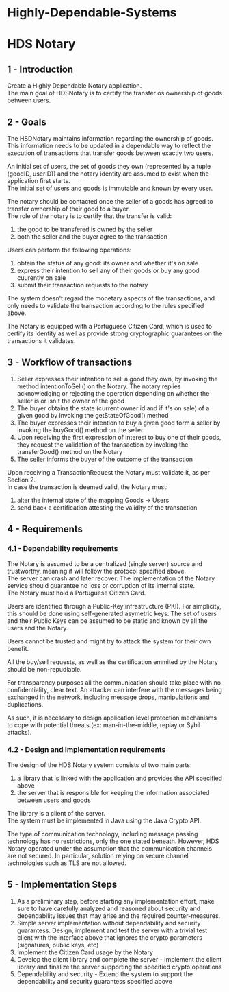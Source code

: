 # Highly-Dependable-Systems

# HDS Notary



## 1 - Introduction

Create a Highly Dependable Notary application.  
The main goal of HDSNotary is to certify the transfer os ownership of goods between users.  



## 2 - Goals

The HSDNotary maintains information regarding the ownership of goods.  
This information needs to be updated in a dependable way to reflect the execution of transactions that transfer goods between exactly two users.

An initial set of users, the set of goods they own (represented by a tuple (goodID, userID)) and the notary identity are assumed to exist when the application first starts.  
The initial set of users and goods is immutable and known by every user.  

The notary should be contacted once the seller of a goods has agreed to transfer ownership of their good to a buyer.  
The role of the notary is to certify that the transfer is valid:

1. the good to be transfered is owned by the seller
2. both the seller and the buyer agree to the transaction


Users can perform the following operations:

1. obtain the status of any good: its owner and whether it's on sale
2. express their intention to sell any of their goods or buy any good cuurently on sale
3. submit their transaction requests to the notary


The system doesn't regard the monetary aspects of the transactions, and only needs to validate the transaction according to the rules specified above.

The Notary is equipped with a Portuguese Citizen Card, which is used to certify its identity as well as provide strong cryptographic guarantees on the transactions it validates.



## 3 - Workflow of transactions

1. Seller expresses their intention to sell a good they own, by invoking the method intentionToSell() on the Notary. The notary replies acknowledging or rejecting the operation depending on whether the seller is or isn't the owner of the good
2. The buyer obtains the state (current owner id and if it's on sale) of a given good by invoking the getStateOfGood() method
3. The buyer expresses their intention to buy a given good form a seller by invoking the buyGood() method on the seller
4. Upon receiving the first expression of interest to buy one of their goods, they request the validation of the transaction by invoking the transferGood() method on the Notary
5. The seller informs the buyer of the outcome of the transaction


Upon receiving a TransactionRequest the Notary must validate it, as per Section 2.  
In case the transaction is deemed valid, the Notary must:

1. alter the internal state of the mapping Goods -> Users
2. send back a certification attesting the validity of the transaction



## 4 - Requirements


### 4.1 - Dependability requirements

The Notary is assumed to be a centralized (single server) source and trustworthy, meaning if will follow the protocol specified above.  
The server can crash and later recover. The implementation of the Notary service should guarantee no loss or corruption of its internal state.  
The Notary must hold a Portuguese Citizen Card.  

Users are identified through a Public-Key infrastructure (PKI). For simplicity, this should be done using self-generated asymetric keys. The set of users and their Public Keys can be assumed to be static and known by all the users and the Notary.

Users cannot be trusted and might try to attack the system for their own benefit.

All the buy/sell requests, as well as the certification emmited by the Notary should be non-repudiable.

For transparency purposes all the communication should take place with no confidentiality, clear text. An attacker can interfere with the messages being exchanged in the network, including message drops, manipulations and duplications.

As such, it is necessary to design application level protection mechanisms to cope with potential threats (ex: man-in-the-middle, replay or Sybil attacks).


### 4.2 - Design and Implementation requirements

The design of the HDS Notary system consists of two main parts:

1. a library that is linked with the application and provides the API specified above
2. the server that is responsible for keeping the information associated between users and goods

The library is a client of the server.  
The system must be implemented in Java using the Java Crypto API.

The type of communication technology, including message passing technology has no restrictions, only the one stated beneath.
However, HDS Notary operated under the assumption that the communication channels are not secured. In particular, solution relying on secure channel technologies such as TLS are not allowed.



## 5 - Implementation Steps

1. As a preliminary step, before starting any implementation effort, make sure to have carefully analyzed and reasoned about security and dependability issues that may arise and the required counter-measures.
2. Simple server implementation without dependability and security guarantess. Design, implement and test the server with a trivial test client with the interface above that ignores the crypto parameters (signatures, public keys, etc)
3. Implement the Citizen Card usage by the Notary
4. Develop the client library and complete the server - Implement the client library and finalize the server supporting the specified crypto operations
5. Dependability and security - Extend the system to support the dependability and security guarantess specified above


